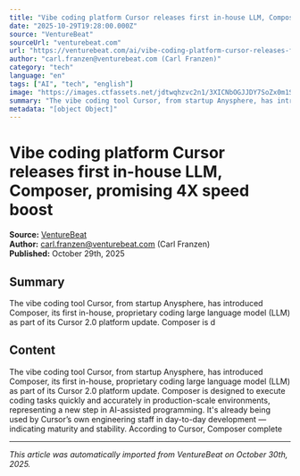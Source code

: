 ```yaml
---
title: "Vibe coding platform Cursor releases first in-house LLM, Composer, promising 4X speed boost"
date: "2025-10-29T19:28:00.000Z"
source: "VentureBeat"
sourceUrl: "venturebeat.com"
url: "https://venturebeat.com/ai/vibe-coding-platform-cursor-releases-first-in-house-llm-composer-promising"
author: "carl.franzen@venturebeat.com (Carl Franzen)"
category: "tech"
language: "en"
tags: ["AI", "tech", "english"]
image: "https://images.ctfassets.net/jdtwqhzvc2n1/3XICNbOGJJDY7SoZx0m1SV/4b4ec66e5aa6a03194e432369e6e6ac8/cfr0z3n_flat_illustration_elegant_constructivist_1920s_art_deco_6818187a-93ac-437e-af85-43b96b2507a5.png?w=300&q=30"
summary: "The vibe coding tool Cursor, from startup Anysphere, has introduced Composer, its first in-house, proprietary coding large language model (LLM) as part of its Cursor 2.0 platform update. Composer is d"
metadata: "[object Object]"
---
```


# Vibe coding platform Cursor releases first in-house LLM, Composer, promising 4X speed boost

**Source:** [VentureBeat](https://venturebeat.com/ai/vibe-coding-platform-cursor-releases-first-in-house-llm-composer-promising)  
**Author:** carl.franzen@venturebeat.com (Carl Franzen)  
**Published:** October 29th, 2025  

## Summary

The vibe coding tool Cursor, from startup Anysphere, has introduced Composer, its first in-house, proprietary coding large language model (LLM) as part of its Cursor 2.0 platform update. Composer is d

## Content

The vibe coding tool Cursor, from startup Anysphere, has introduced Composer, its first in-house, proprietary coding large language model (LLM) as part of its Cursor 2.0 platform update. Composer is designed to execute coding tasks quickly and accurately in production-scale environments, representing a new step in AI-assisted programming. It's already being used by Cursor’s own engineering staff in day-to-day development — indicating maturity and stability. According to Cursor, Composer complete

---

*This article was automatically imported from VentureBeat on October 30th, 2025.*
